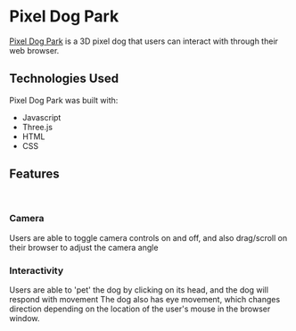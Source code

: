 # Pixel Dog Park

[Pixel Dog Park](https://echu18.github.io/pixel-dog-park/) is a 3D pixel dog that users can interact with through their web browser.




## Technologies Used
Pixel Dog Park was built with:
* Javascript 
* Three.js
* HTML
* CSS



## Features
<br/>

### Camera
Users are able to toggle camera controls on and off, and also drag/scroll on their browser to adjust the camera angle


### Interactivity
Users are able to 'pet' the dog by clicking on its head, and the dog will respond with movement
The dog also has eye movement, which changes direction depending on the location of the user's mouse in the browser window.

